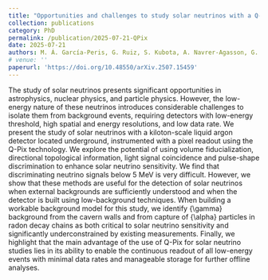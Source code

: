 ```yaml
---
title: "Opportunities and challenges to study solar neutrinos with a Q-Pix pixel readout"
collection: publications
category: PhD
permalink: /publication/2025-07-21-QPix
date: 2025-07-21
authors: M. Á. García-Peris, G. Ruiz, S. Kubota, A. Navrer-Agasson, G. V. Stenico, E. Gramellini, R. Guenette, J. Asaadi, J.B.R. Battat, V. A. Chirayath, E. Church, Z. Djurcic, A. C. Ezeribe, J. N. Gainer, G. Gansle, K. Keefe, N. Lane, C. Mauger, Y. Mei, F.M. Newcomer, D.R. Nygren, M. Rooks, P. Sau, O. Seidel, S. Söldner-Rembold, I. Tzoka, R. Van Berg
# venue: ''
paperurl: 'https://doi.org/10.48550/arXiv.2507.15459'
---
```


The study of solar neutrinos presents significant opportunities in astrophysics, nuclear physics, and particle physics. However, the low-energy nature of these neutrinos introduces considerable challenges to isolate them from background events, requiring detectors with low-energy threshold, high spatial and energy resolutions, and low data rate. We present the study of solar neutrinos with a kiloton-scale liquid argon detector located underground, instrumented with a pixel readout using the Q-Pix technology. We explore the potential of using volume fiducialization, directional topological information, light signal coincidence and pulse-shape discrimination to enhance solar neutrino sensitivity. We find that discriminating neutrino signals below 5 MeV is very difficult. However, we show that these methods are useful for the detection of solar neutrinos when external backgrounds are sufficiently understood and when the detector is built using low-background techniques. When building a workable background model for this study, we identify {\gamma} background from the cavern walls and from capture of {\alpha} particles in radon decay chains as both critical to solar neutrino sensitivity and significantly underconstrained by existing measurements. Finally, we highlight that the main advantage of the use of Q-Pix for solar neutrino studies lies in its ability to enable the continuous readout of all low-energy events with minimal data rates and manageable storage for further offline analyses.